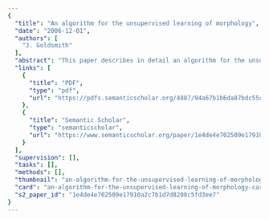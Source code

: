 ```yaml
---
{
  "title": "An algorithm for the unsupervised learning of morphology",
  "date": "2006-12-01",
  "authors": [
    "J. Goldsmith"
  ],
  "abstract": "This paper describes in detail an algorithm for the unsupervised learning of natural language morphology, with emphasis on challenges that are encountered in languages typologically similar to European languages. It utilizes the Minimum Description Length analysis described in Goldsmith (2001), and has been implemented in software that is available for downloading and testing.",
  "links": [
    {
      "title": "PDF",
      "type": "pdf",
      "url": "https://pdfs.semanticscholar.org/4887/94a67b1b6da87bdc55c1e1b187b44ac41ca5.pdf"
    },
    {
      "title": "Semantic Scholar",
      "type": "semanticscholar",
      "url": "https://www.semanticscholar.org/paper/1e4de4e702509e17910a2c7b1d7d8208c5fd3ee7"
    }
  ],
  "supervision": [],
  "tasks": [],
  "methods": [],
  "thumbnail": "an-algorithm-for-the-unsupervised-learning-of-morphology-thumb.jpg",
  "card": "an-algorithm-for-the-unsupervised-learning-of-morphology-card.jpg",
  "s2_paper_id": "1e4de4e702509e17910a2c7b1d7d8208c5fd3ee7"
}
---
```



